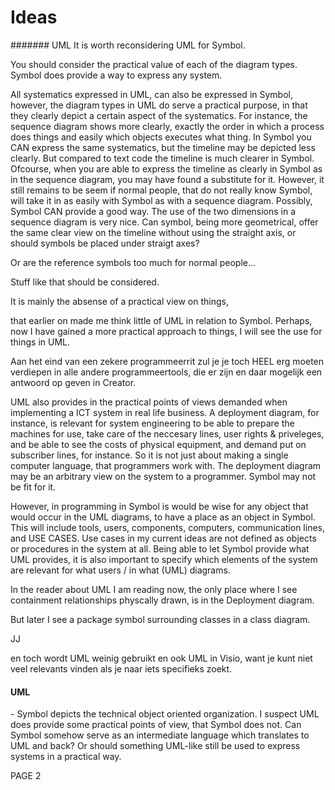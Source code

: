 ﻿Ideas
======


####### UML
It is worth reconsidering UML for Symbol.

You should consider the practical value of each of the diagram types. Symbol does provide a way to express any system. 

All systematics expressed in UML, can also be expressed in Symbol, however, the diagram types in UML do serve a practical purpose, in that they clearly depict a certain aspect of the systematics. For instance, the sequence diagram shows more clearly, exactly the order in which a process does things and easily which objects executes what thing. In Symbol you CAN express the same systematics, but the timeline may be depicted less clearly. But compared to text code the timeline is much clearer in Symbol. Ofcourse, when you are able to express the timeline as clearly in Symbol as in the sequence diagram, you may have found a substitute for it. However, it still remains to be seem if normal people, that do not really know Symbol, will take it in as easily with Symbol as with a sequence diagram. Possibly, Symbol CAN provide a good way. The use of the two dimensions in a sequence diagram is very nice. Can symbol, being more geometrical, offer the same clear view on the timeline without using the straight axis, or should symbols be placed under straigt axes?

Or are the reference symbols too much for normal people...

Stuff like that should be considered.


It is mainly the absense of a practical view on things,

that earlier on made me think little of UML in relation to Symbol. Perhaps, now I have gained a more practical approach to things, I will see the use for things in UML.

Aan het eind van een zekere programmeerrit zul je je toch HEEL erg moeten verdiepen in alle andere programmeertools, die er zijn en daar mogelijk een antwoord op geven in Creator.

UML also provides in the practical points of views demanded when implementing a ICT system in real life business. A deployment diagram, for instance, is relevant for system engineering to be able to prepare the machines for use, take care of the neccesary lines, user rights & priveleges, and be able to see the costs of physical equipment, and demand put on subscriber lines, for instance. So it is not just about making a single computer language, that programmers work with. The deployment diagram may be an arbitrary view on the system to a programmer. Symbol may not be fit for it.

However, in programming in Symbol is would be wise for any object that would occur in the UML diagrams, to have a place as an object in Symbol. This will include tools, users, components, computers, communication lines, and USE CASES. Use cases in my current ideas are not defined as objects or procedures in the system at all. Being able to let Symbol provide what UML provides, it is also important to specify which elements of the system are relevant for what users / in what (UML) diagrams.


In the reader about UML I am reading now, the only place where I see containment relationships physcally drawn, is in the Deployment diagram.

But later I see a package symbol surrounding classes in a class diagram.

JJ

en toch wordt UML weinig gebruikt en ook UML in Visio, want je kunt niet veel relevants vinden als je naar iets specifieks zoekt.





#### **UML**
\- Symbol depicts the technical object oriented organization. I suspect UML does provide some practical points of view, that Symbol does not. Can Symbol somehow serve as an intermediate language which translates to UML and back? Or should something UML-like still be used to express systems in a practical way.

PAGE  2

